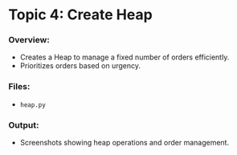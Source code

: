 # Topic 4: Create Heap

### Overview:
- Creates a Heap to manage a fixed number of orders efficiently.
- Prioritizes orders based on urgency.

### Files:
- `heap.py`

### Output:
- Screenshots showing heap operations and order management.
